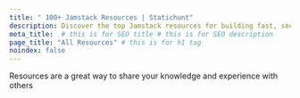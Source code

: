 ```yaml
---
title: " 100+ Jamstack Resources | Statichunt"
description: Discover the top Jamstack resources for building fast, secure and scalable web applications.
meta_title:  # this is for SEO title # this is for SEO description
page_title: "All Resources" # this is for h1 tag
noindex: false
---
```

Resources are a great way to share your knowledge and experience with others
